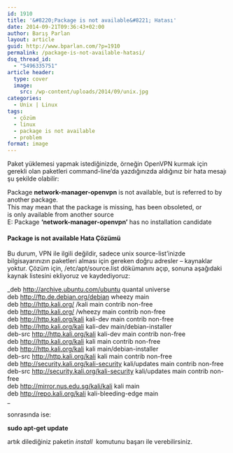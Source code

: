 ```yaml
---
id: 1910
title: '&#8220;Package is not available&#8221; Hatası'
date: 2014-09-21T09:36:43+02:00
author: Barış Parlan
layout: article
guid: http://www.bparlan.com/?p=1910
permalink: /package-is-not-available-hatasi/
dsq_thread_id:
  - "5496335751"
article header:
  type: cover
  image:
    src: /wp-content/uploads/2014/09/unix.jpg
categories:
  - Unix | Linux
tags:
  - çözüm
  - linux
  - package is not available
  - problem
format: image
---
```


Paket yüklemesi yapmak istediğinizde, örneğin OpenVPN kurmak için gerekli olan paketleri command-line&#8217;da yazdığınızda aldığınız bir hata mesajı şu şekilde olabilir:

Package **network-manager-openvpn** is not available, but is referred to by another package.  
This may mean that the package is missing, has been obsoleted, or  
is only available from another source  
E: Package **&#8216;network-manager-openvpn&#8217;** has no installation candidate

#### Package is not available Hata Çözümü

Bu durum, VPN ile ilgili değildir, sadece unix source-list&#8217;inizde bilgisayarınızın paketleri alması için gereken doğru adresler &#8211; kaynaklar yoktur. Çözüm için, /etc/apt/source.list dökümanını açıp, sonuna aşağıdaki kaynak listesini ekliyoruz ve kaydediyoruz:

_deb http://archive.ubuntu.com/ubuntu quantal universe  
deb http://ftp.de.debian.org/debian wheezy main  
deb http://http.kali.org/ /kali main contrib non-free  
deb http://http.kali.org/ /wheezy main contrib non-free  
deb http://http.kali.org/kali kali-dev main contrib non-free  
deb http://http.kali.org/kali kali-dev main/debian-installer  
deb-src http://http.kali.org/kali kali-dev main contrib non-free  
deb http://http.kali.org/kali kali main contrib non-free  
deb http://http.kali.org/kali kali main/debian-installer  
deb-src http://http.kali.org/kali kali main contrib non-free  
deb http://security.kali.org/kali-security kali/updates main contrib non-free  
deb-src http://security.kali.org/kali-security kali/updates main contrib non-free  
deb http://mirror.nus.edu.sg/kali/kali kali main  
deb http://repo.kali.org/kali kali-bleeding-edge main  
_ 

sonrasında ise:

**sudo apt-get update**

artık dilediğiniz paketin _install_  komutunu başarı ile verebilirsiniz.
